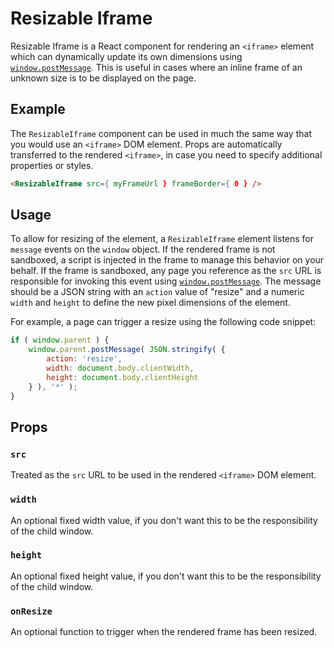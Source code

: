 Resizable Iframe
================

Resizable Iframe is a React component for rendering an `<iframe>` element which can dynamically update its own dimensions using [`window.postMessage`](https://developer.mozilla.org/en-US/docs/Web/API/Window.postMessage). This is useful in cases where an inline frame of an unknown size is to be displayed on the page.

## Example

The `ResizableIframe` component can be used in much the same way that you would use an `<iframe>` DOM element. Props are automatically transferred to the rendered `<iframe>`, in case you need to specify additional properties or styles.

```html
<ResizableIframe src={ myFrameUrl } frameBorder={ 0 } />
```

## Usage

To allow for resizing of the element, a `ResizableIframe` element listens for `message` events on the `window` object. If the rendered frame is not sandboxed, a script is injected in the frame to manage this behavior on your behalf. If the frame is sandboxed, any page you reference as the `src` URL is responsible for invoking this event using [`window.postMessage`](https://developer.mozilla.org/en-US/docs/Web/API/Window.postMessage). The message should be a JSON string with an `action` value of "resize" and a numeric `width` and `height` to define the new pixel dimensions of the element.

For example, a page can trigger a resize using the following code snippet:

```javascript
if ( window.parent ) {
	window.parent.postMessage( JSON.stringify( {
		action: 'resize',
		width: document.body.clientWidth,
		height: document.body.clientHeight
	} ), '*' );
}
```

## Props

### `src`

Treated as the `src` URL to be used in the rendered `<iframe>` DOM element.

### `width`

An optional fixed width value, if you don't want this to be the responsibility of the child window.

### `height`

An optional fixed height value, if you don't want this to be the responsibility of the child window.

### `onResize`

An optional function to trigger when the rendered frame has been resized.
